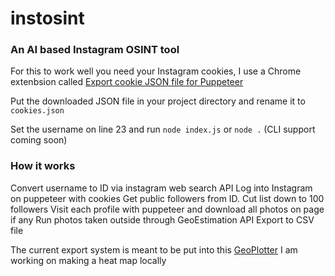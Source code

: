 # instosint
### An AI based Instagram OSINT tool

For this to work well you need your Instagram cookies, I use a Chrome extenbsion called [Export cookie JSON file for Puppeteer](https://chrome.google.com/webstore/detail/%E3%82%AF%E3%83%83%E3%82%AD%E3%83%BCjson%E3%83%95%E3%82%A1%E3%82%A4%E3%83%AB%E5%87%BA%E5%8A%9B-for-puppet/nmckokihipjgplolmcmjakknndddifde?hl=en)

Put the downloaded JSON file in your project directory and rename it to `cookies.json`

Set the username on line 23 and run `node index.js` or `node .` (CLI support coming soon)


### How it works
Convert username to ID via instagram web search API
Log into Instagram on puppeteer with cookies
Get public followers from ID.
Cut list down to 100 followers
Visit each profile with puppeteer and download all photos on page if any
Run photos taken outside through GeoEstimation API
Export to CSV file

The current export system is meant to be put into this [GeoPlotter](https://mobisoftinfotech.com/tools/plot-multiple-points-on-map/)
I am working on making a heat map locally 

